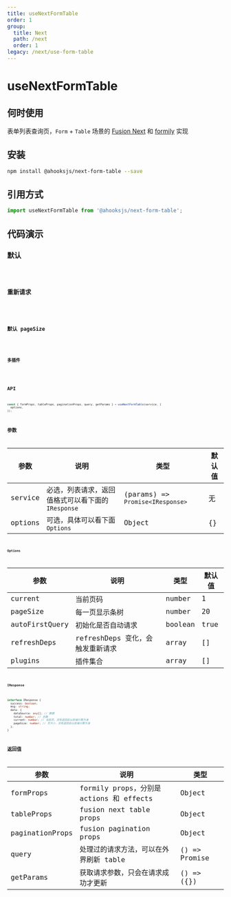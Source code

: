 ```yaml
---
title: useNextFormTable
order: 1
group:
  title: Next
  path: /next
  order: 1
legacy: /next/use-form-table
---
```


# useNextFormTable

## 何时使用

表单列表查询页，`Form` + `Table` 场景的 [Fusion Next](https://github.com/alibaba-fusion/next) 和 [formily](formilyjs.org) 实现

## 安装

```sh
npm install @ahooksjs/next-form-table --save
```

## 引用方式

```js
import useNextFormTable from '@ahooksjs/next-form-table';
```

## 代码演示

### 默认

<code src="./demo/default.tsx" />

### 重新请求

<code src="./demo/refreshDeps.tsx" />

### 默认 pageSize

<code src="./demo/pageSize.tsx" />

### 多插件

<code src="./demo/all.tsx" />

## API

```js
const { formProps, tableProps, paginationProps, query, getParams } = useNextFormTable(service, [
  options,
]);
```

## 参数

| 参数    | 说明                                               | 类型                             | 默认值 |
| ------- | -------------------------------------------------- | -------------------------------- | ------ |
| service | 必选，列表请求，返回值格式可以看下面的 `IResponse` | (params) => `Promise<IResponse>` | 无     |
| options | 可选，具体可以看下面 `Options`                     | Object                           | {}     |

#### Options

| 参数           | 说明                             | 类型    | 默认值 |
| -------------- | -------------------------------- | ------- | ------ |
| current        | 当前页码                         | number  | 1      |
| pageSize       | 每一页显示条树                   | number  | 20     |
| autoFirstQuery | 初始化是否自动请求               | boolean | true   |
| refreshDeps    | refreshDeps 变化，会触发重新请求 | array   | []     |
| plugins        | 插件集合                         | array   | []     |

#### IResponse

```ts
interface IResponse {
  success: boolean;
  msg: string;
  data: {
    dataSource: any[]; // 数据
    total: number; // 总数
    current: number; // 当前页，没有返回会以前端计算为准
    pageSize: number; // 页大小，没有返回会以前端计算为准
  };
}
```

## 返回值

| 参数            | 说明                                     | 类型          |
| --------------- | ---------------------------------------- | ------------- |
| formProps       | formily props，分别是 actions 和 effects | Object        |
| tableProps      | fusion next table props                  | Object        |
| paginationProps | fusion pagination props                  | Object        |
| query           | 处理过的请求方法，可以在外界刷新 table   | () => Promise |
| getParams       | 获取请求参数，只会在请求成功才更新       | () => ({})    |

